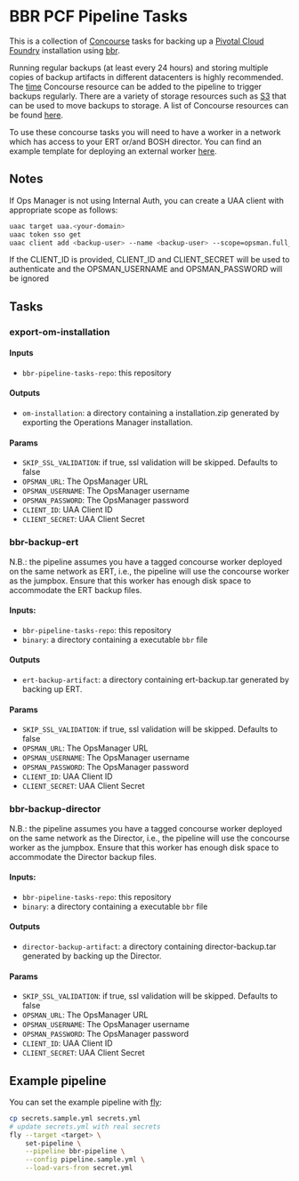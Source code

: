 # BBR PCF Pipeline Tasks

This is a collection of [Concourse](https://concourse.ci) tasks for backing up a [Pivotal Cloud Foundry](https://pivotal.io/platform) installation using [bbr](https://github.com/cloudfoundry-incubator/bosh-backup-and-restore).

Running regular backups (at least every 24 hours) and storing multiple copies of backup artifacts in different datacenters is highly recommended. The [time](https://github.com/concourse/time-resource) Concourse resource can be added to the pipeline to trigger backups regularly. There are a variety of storage resources such as [S3](https://github.com/concourse/s3-resource) that can be used to move backups to storage. A list of Concourse resources can be found [here](https://concourse.ci/resource-types.html).

To use these concourse tasks you will need to have a worker in a network which has access to your ERT or/and BOSH director. You can find an example template for deploying an external worker [here](https://github.com/concourse/concourse-bosh-deployment/blob/master/cluster/external-worker.yml).

## Notes

If Ops Manager is not using Internal Auth, you can create a UAA client with appropriate scope as follows:

```bash
uaac target uaa.<your-domain>
uaac token sso get
uaac client add <backup-user> --name <backup-user> --scope=opsman.full_view --authorized_grant_types=client_credentials --authorities=opsman.full_view --access_token_validity=43200 --refresh_token_validity=43200 --secret=<backup-password> --no-interactive
```
If the CLIENT_ID is provided, CLIENT_ID and CLIENT_SECRET will be used to authenticate and the OPSMAN_USERNAME and OPSMAN_PASSWORD will be ignored

## Tasks

### export-om-installation

#### Inputs

* `bbr-pipeline-tasks-repo`: this repository

#### Outputs

* `om-installation`: a directory containing a installation.zip generated by exporting the Operations Manager installation.

#### Params

* `SKIP_SSL_VALIDATION`: if true, ssl validation will be skipped. Defaults to false
* `OPSMAN_URL`: The OpsManager URL
* `OPSMAN_USERNAME`: The OpsManager username
* `OPSMAN_PASSWORD`: The OpsManager password
* `CLIENT_ID`: UAA Client ID
* `CLIENT_SECRET`: UAA Client Secret

### bbr-backup-ert

N.B.: the pipeline assumes you have a tagged concourse worker deployed on the same network as ERT, i.e., the pipeline will use the concourse worker as the jumpbox. Ensure that this worker has enough disk space to accommodate the ERT backup files.

#### Inputs:

* `bbr-pipeline-tasks-repo`: this repository
* `binary`: a directory containing a executable `bbr` file

#### Outputs

* `ert-backup-artifact`: a directory containing ert-backup.tar generated by backing up ERT.

#### Params

* `SKIP_SSL_VALIDATION`: if true, ssl validation will be skipped. Defaults to false
* `OPSMAN_URL`: The OpsManager URL
* `OPSMAN_USERNAME`: The OpsManager username
* `OPSMAN_PASSWORD`: The OpsManager password
* `CLIENT_ID`: UAA Client ID
* `CLIENT_SECRET`: UAA Client Secret

### bbr-backup-director

N.B.: the pipeline assumes you have a tagged concourse worker deployed on the same network as the Director, i.e., the pipeline will use the concourse worker as the jumpbox. Ensure that this worker has enough disk space to accommodate the Director backup files.

#### Inputs:

* `bbr-pipeline-tasks-repo`: this repository
* `binary`: a directory containing a executable `bbr` file

#### Outputs

* `director-backup-artifact`: a directory containing director-backup.tar generated by backing up the Director.

#### Params

* `SKIP_SSL_VALIDATION`: if true, ssl validation will be skipped. Defaults to false
* `OPSMAN_URL`: The OpsManager URL
* `OPSMAN_USERNAME`: The OpsManager username
* `OPSMAN_PASSWORD`: The OpsManager password
* `CLIENT_ID`: UAA Client ID
* `CLIENT_SECRET`: UAA Client Secret

## Example pipeline

You can set the example pipeline with [fly](https://concourse.ci/fly-cli.html):

```bash
cp secrets.sample.yml secrets.yml
# update secrets.yml with real secrets
fly --target <target> \
    set-pipeline \
    --pipeline bbr-pipeline \
    --config pipeline.sample.yml \
    --load-vars-from secret.yml
```
